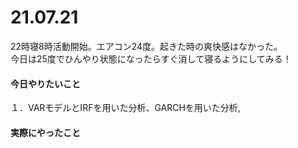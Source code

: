 # 21.07.21

22時寝8時活動開始。エアコン24度。起きた時の爽快感はなかった。  
今日は25度でひんやり状態になったらすぐ消して寝るようにしてみる！  

#### 今日やりたいこと

１．VARモデルとIRFを用いた分析、GARCHを用いた分析,

#### 実際にやったこと

